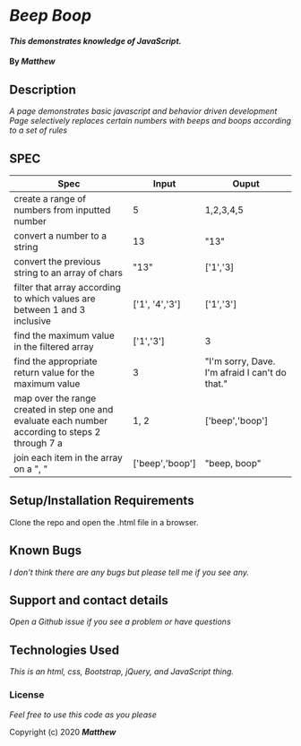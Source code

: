 
# _Beep Boop_

#### _This demonstrates knowledge of JavaScript._

#### By _**Matthew**_


## Description

_A page demonstrates basic javascript and behavior driven development_
_Page selectively replaces certain numbers with beeps and boops according to a set of rules_


## SPEC
| Spec                                                                                                                      | Input            | Ouput                                          |
|---------------------------------------------------------------------------------------------------------------------------|------------------|------------------------------------------------|
| create a range of numbers from inputted number                                                                            | 5                | 1,2,3,4,5                                      |
| convert a number to a string                                                                                              | 13               | "13"                                           |
| convert the previous string to an array of chars                                                                                     | "13"             | ['1','3]                                       |
| filter that array according to which values are between 1 and 3 inclusive                                                  | ['1', '4','3']   | ['1','3']                                      |
| find the maximum value in the filtered array                                                                              | ['1','3']        | 3                                              |
| find the appropriate return value for the maximum value                                                                   | 3                | "I'm sorry, Dave. I'm afraid I can't do that." |
| map over the range created in step one and evaluate each number according to steps 2 through 7 a | 1, 2             | ['beep','boop']                                |
| join each item in the array on a ", "                                                                                     | ['beep','boop']  | "beep, boop"                                   |

## Setup/Installation Requirements

Clone the repo and open the .html file in a browser.

## Known Bugs

_I don't think there are any bugs but please tell me if you see any._

## Support and contact details

_Open a Github issue if you see a problem or have questions_

## Technologies Used

_This is an html, css, Bootstrap, jQuery, and JavaScript thing._

### License

*Feel free to use this code as you please*

Copyright (c) 2020 **_Matthew_**
